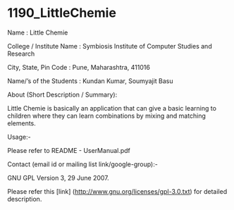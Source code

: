 1190_LittleChemie
=================

Name : Little Chemie

College / Institute Name : Symbiosis Institute of Computer Studies and Research

City, State, Pin Code : Pune, Maharashtra, 411016

Name/’s of the Students : Kundan Kumar, Soumyajit Basu

About (Short Description / Summary):

Little Chemie is basically an application that can give a basic learning to children where they can learn combinations by mixing and
matching elements.

Usage:-

Please refer to README - UserManual.pdf

Contact (email id or mailing list link/google-group):-

GNU GPL Version 3, 29 June 2007.

Please refer this [link] (http://www.gnu.org/licenses/gpl-3.0.txt) for detailed description.
